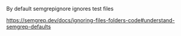 By default semgrepignore ignores test files

https://semgrep.dev/docs/ignoring-files-folders-code#understand-semgrep-defaults
